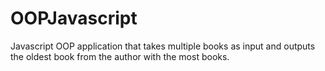 # OOPJavascript
Javascript OOP application that takes multiple books as input and outputs the oldest book from the author with the most books.
